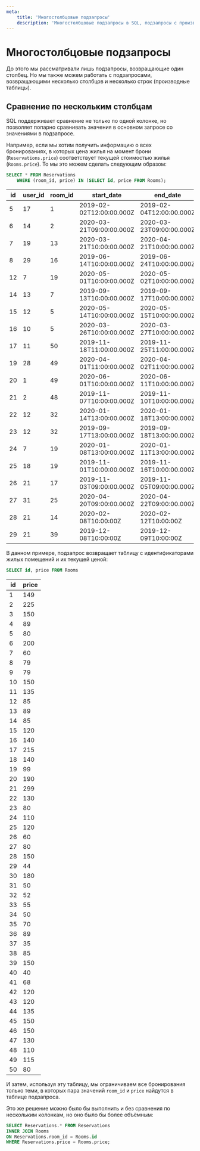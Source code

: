 ```yaml
---
meta:
    title: 'Многостолбцовые подзапросы'
    description: 'Многостолбцовые подзапросы в SQL, подзапросы с произвольной таблицей и сравнение по нескольким столбцам в SQL.'
---
```


# Многостолбцовые подзапросы

До этого мы рассматривали лишь подзапросы, возвращающие один столбец.
Но мы также можем работать с подзапросами, возвращающими несколько столбцов и несколько строк (производные таблицы).

## Сравнение по нескольким столбцам

SQL поддерживает сравнение не только по одной колонке, но позволяет попарно сравнивать значения в основном запросе со значениями в подзапросе.

Например, если мы хотим получить информацию о всех бронированиях, в которых цена жилья на момент брони (`Reservations.price`) соответствует текущей стоимостью жилья (`Rooms.price`).
То мы это можем сделать следующим образом:

<ERD databaseName="Airbnb" />

```sql
SELECT * FROM Reservations
    WHERE (room_id, price) IN (SELECT id, price FROM Rooms);
```

| id  | user_id | room_id | start_date               | end_date                 | price | total |
| --- | ------- | ------- | ------------------------ | ------------------------ | ----- | ----- |
| 5   | 17      | 1       | 2019-02-02T12:00:00.000Z | 2019-02-04T12:00:00.000Z | 149   | 298   |
| 6   | 14      | 2       | 2020-03-21T09:00:00.000Z | 2020-03-23T09:00:00.000Z | 225   | 450   |
| 7   | 19      | 13      | 2020-03-21T10:00:00.000Z | 2020-04-21T10:00:00.000Z | 89    | 2679  |
| 8   | 29      | 16      | 2019-06-14T10:00:00.000Z | 2019-06-24T10:00:00.000Z | 140   | 1400  |
| 12  | 7       | 19      | 2020-05-01T10:00:00.000Z | 2020-05-02T10:00:00.000Z | 99    | 99    |
| 14  | 13      | 7       | 2019-09-13T10:00:00.000Z | 2019-09-17T10:00:00.000Z | 60    | 240   |
| 15  | 12      | 5       | 2020-05-14T10:00:00.000Z | 2020-05-15T10:00:00.000Z | 80    | 80    |
| 16  | 10      | 5       | 2020-03-26T10:00:00.000Z | 2020-03-27T10:00:00.000Z | 80    | 80    |
| 17  | 11      | 50      | 2019-11-18T11:00:00.000Z | 2019-11-25T11:00:00.000Z | 80    | 560   |
| 19  | 28      | 49      | 2020-04-01T11:00:00.000Z | 2020-04-02T11:00:00.000Z | 115   | 115   |
| 20  | 1       | 49      | 2020-06-01T10:00:00.000Z | 2020-06-11T10:00:00.000Z | 115   | 1150  |
| 21  | 2       | 48      | 2019-11-07T10:00:00.000Z | 2019-11-10T10:00:00.000Z | 110   | 330   |
| 22  | 12      | 32      | 2020-01-14T13:00:00.000Z | 2020-01-18T13:00:00.000Z | 52    | 208   |
| 23  | 12      | 32      | 2019-09-17T13:00:00.000Z | 2019-09-18T13:00:00.000Z | 52    | 52    |
| 24  | 7       | 19      | 2020-01-08T13:00:00.000Z | 2020-01-11T13:00:00.000Z | 99    | 297   |
| 25  | 18      | 19      | 2019-11-01T10:00:00.000Z | 2019-11-16T10:00:00.000Z | 99    | 1485  |
| 26  | 21      | 17      | 2019-11-03T09:00:00.000Z | 2019-11-05T09:00:00.000Z | 215   | 430   |
| 27  | 31      | 25      | 2020-04-20T09:00:00.000Z | 2020-04-22T09:00:00.000Z | 120   | 240   |
| 28  | 21      | 14      | 2020-02-08T10:00:00Z     | 2020-02-12T10:00:00Z     | 85    | 340   |
| 29  | 21      | 39      | 2019-12-08T10:00:00Z     | 2019-12-09T10:00:00Z     | 150   | 150   |

В данном примере, подзапрос возвращает таблицу с идентификаторами жилых помещений и их текущей ценой:

```sql
SELECT id, price FROM Rooms
```

| id  | price |
| --- | ----- |
| 1   | 149   |
| 2   | 225   |
| 3   | 150   |
| 4   | 89    |
| 5   | 80    |
| 6   | 200   |
| 7   | 60    |
| 8   | 79    |
| 9   | 79    |
| 10  | 150   |
| 11  | 135   |
| 12  | 85    |
| 13  | 89    |
| 14  | 85    |
| 15  | 120   |
| 16  | 140   |
| 17  | 215   |
| 18  | 140   |
| 19  | 99    |
| 20  | 190   |
| 21  | 299   |
| 22  | 130   |
| 23  | 80    |
| 24  | 110   |
| 25  | 120   |
| 26  | 60    |
| 27  | 80    |
| 28  | 150   |
| 29  | 44    |
| 30  | 180   |
| 31  | 50    |
| 32  | 52    |
| 33  | 55    |
| 34  | 50    |
| 35  | 70    |
| 36  | 89    |
| 37  | 35    |
| 38  | 85    |
| 39  | 150   |
| 40  | 40    |
| 41  | 68    |
| 42  | 120   |
| 43  | 120   |
| 44  | 135   |
| 45  | 150   |
| 46  | 150   |
| 47  | 130   |
| 48  | 110   |
| 49  | 115   |
| 50  | 80    |

И затем, используя эту таблицу, мы ограничиваем все бронирования только теми, в которых пара значений `room_id` и `price` найдутся в
таблице подзапроса.

Это же решение можно было бы выполнить и без сравнения по нескольким колонкам, но оно было бы более объёмным:

```sql
SELECT Reservations.* FROM Reservations
INNER JOIN Rooms
ON Reservations.room_id = Rooms.id
WHERE Reservations.price = Rooms.price;
```

